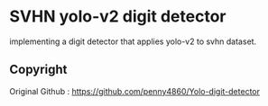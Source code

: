 # SVHN yolo-v2 digit detector

implementing a digit detector that applies yolo-v2 to svhn dataset.



## Copyright

Original Github : https://github.com/penny4860/Yolo-digit-detector
